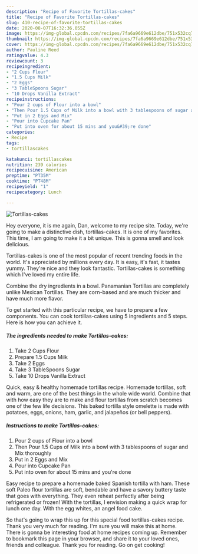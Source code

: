 ```yaml
---
description: "Recipe of Favorite Tortillas-cakes"
title: "Recipe of Favorite Tortillas-cakes"
slug: 410-recipe-of-favorite-tortillas-cakes
date: 2020-08-07T16:32:36.055Z
image: https://img-global.cpcdn.com/recipes/7fa6a9669e612dbe/751x532cq70/tortillas-cakes-recipe-main-photo.jpg
thumbnail: https://img-global.cpcdn.com/recipes/7fa6a9669e612dbe/751x532cq70/tortillas-cakes-recipe-main-photo.jpg
cover: https://img-global.cpcdn.com/recipes/7fa6a9669e612dbe/751x532cq70/tortillas-cakes-recipe-main-photo.jpg
author: Pauline Reed
ratingvalue: 4.3
reviewcount: 3
recipeingredient:
- "2 Cups Flour"
- "1.5 Cups Milk"
- "2 Eggs"
- "3 TableSpoons Sugar"
- "10 Drops Vanilla Extract"
recipeinstructions:
- "Pour 2 cups of Flour into a bowl"
- "Then Pour 1.5 Cups of Milk into a bowl with 3 tablespoons of sugar and Mix thoroughly"
- "Put in 2 Eggs and Mix"
- "Pour into Cupcake Pan"
- "Put into oven for about 15 mins and you&#39;re done"
categories:
- Recipe
tags:
- tortillascakes

katakunci: tortillascakes 
nutrition: 239 calories
recipecuisine: American
preptime: "PT35M"
cooktime: "PT48M"
recipeyield: "1"
recipecategory: Lunch

---
```



![Tortillas-cakes](https://img-global.cpcdn.com/recipes/7fa6a9669e612dbe/751x532cq70/tortillas-cakes-recipe-main-photo.jpg)

Hey everyone, it is me again, Dan, welcome to my recipe site. Today, we're going to make a distinctive dish, tortillas-cakes. It is one of my favorites. This time, I am going to make it a bit unique. This is gonna smell and look delicious.

Tortillas-cakes is one of the most popular of recent trending foods in the world. It's appreciated by millions every day. It is easy, it's fast, it tastes yummy. They're nice and they look fantastic. Tortillas-cakes is something which I've loved my entire life.

Combine the dry ingredients in a bowl. Panamanian Tortillas are completely unlike Mexican Tortillas. They are corn-based and are much thicker and have much more flavor.


To get started with this particular recipe, we have to prepare a few components. You can cook tortillas-cakes using 5 ingredients and 5 steps. Here is how you can achieve it.

<!--inarticleads1-->

##### The ingredients needed to make Tortillas-cakes:

1. Take 2 Cups Flour
1. Prepare 1.5 Cups Milk
1. Take 2 Eggs
1. Take 3 TableSpoons Sugar
1. Take 10 Drops Vanilla Extract


Quick, easy &amp; healthy homemade tortillas recipe. Homemade tortillas, soft and warm, are one of the best things in the whole wide world. Combine that with how easy they are to make and flour tortillas from scratch becomes one of the few life decisions. This baked tortilla style omelette is made with potatoes, eggs, onions, ham, garlic, and jalapeños (or bell peppers). 

<!--inarticleads2-->

##### Instructions to make Tortillas-cakes:

1. Pour 2 cups of Flour into a bowl
1. Then Pour 1.5 Cups of Milk into a bowl with 3 tablespoons of sugar and Mix thoroughly
1. Put in 2 Eggs and Mix
1. Pour into Cupcake Pan
1. Put into oven for about 15 mins and you&#39;re done


Easy recipe to prepare a homemade baked Spanish tortilla with ham. These soft Paleo flour tortillas are soft, bendable and have a savory buttery taste that goes with everything. They even reheat perfectly after being refrigerated or frozen! With the tortillas, I envision making a quick wrap for lunch one day. With the egg whites, an angel food cake. 

So that's going to wrap this up for this special food tortillas-cakes recipe. Thank you very much for reading. I'm sure you will make this at home. There is gonna be interesting food at home recipes coming up. Remember to bookmark this page in your browser, and share it to your loved ones, friends and colleague. Thank you for reading. Go on get cooking!
